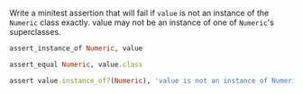 Write a minitest assertion that will fail if `value` is not an instance of the `Numeric` class exactly. value may not be an instance of one of `Numeric`'s superclasses.

```ruby
assert_instance_of Numeric, value
```

```ruby
assert_equal Numeric, value.class
```

```ruby
assert value.instance_of?(Numeric), 'value is not an instance of Numeric'
```
